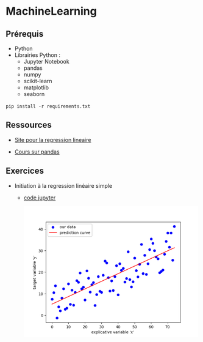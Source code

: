 # MachineLearning

## Prérequis

- Python
- Librairies Python :
  - Jupyter Notebook
  - pandas
  - numpy
  - scikit-learn
  - matplotlib
  - seaborn

`pip install -r requirements.txt`

## Ressources

- [Site pour la regression lineaire](https://courses.dallard.tech/ml/notebooks/CODE_Regression_lineaire_simple/#practical-example-predict-the-salary-based-on-years-of-exeprience)

- [Cours sur pandas](https://courses.dallard.tech/python/notebooks/pandascourse/)

## Exercices

- Initiation à la regression linéaire simple
  - [code jupyter](initiationLinearRegressionSimple.ipynb)

    ![graphique de prédiction](./images/prediction.png)
